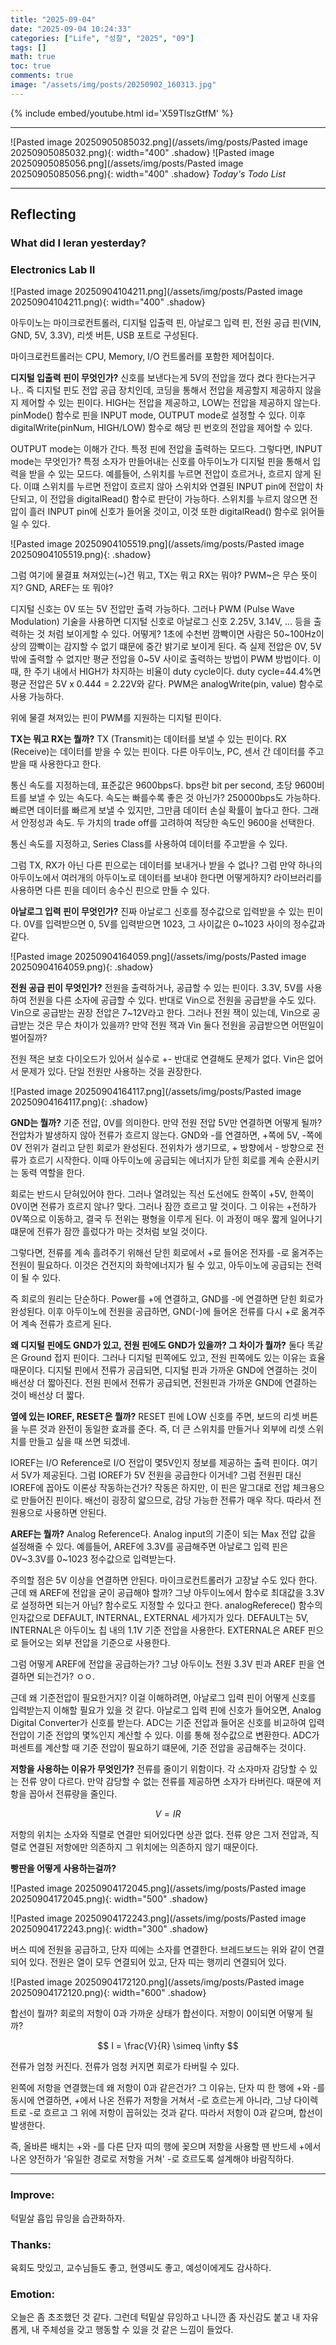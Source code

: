 ```yaml
---
title: "2025-09-04"
date: "2025-09-04 10:24:33"
categories: ["Life", "성찰", "2025", "09"]
tags: []
math: true
toc: true
comments: true
image: "/assets/img/posts/20250902_160313.jpg"
---
```


{% include embed/youtube.html id='X59TlszGtfM' %}



---

![Pasted image 20250905085032.png](/assets/img/posts/Pasted image 20250905085032.png){: width="400" .shadow}
![Pasted image 20250905085056.png](/assets/img/posts/Pasted image 20250905085056.png){: width="400" .shadow}
_Today's Todo List_

---
## Reflecting
### What did I leran yesterday?
### Electronics Lab II

![Pasted image 20250904104211.png](/assets/img/posts/Pasted image 20250904104211.png){: width="400" .shadow}

아두이노는 마이크로컨트롤러, 디지털 입출력 핀, 아날로그 입력 핀, 전원 공급 핀(VIN, GND, 5V, 3.3V), 리셋 버튼, USB 포트로 구성된다.

마이크로컨트롤러는 CPU, Memory, I/O 컨트롤러를 포함한 제어칩이다.

**디지털 입출력 핀이 무엇인가?**
신호를 보낸다는게 5V의 전압을 껐다 켰다 한다는거구나.. 즉 디지털 핀도 전압 공급 장치인데, 코딩을 통해서 전압을 제공할지 제공하지 않을지 제어할 수 있는 핀이다. HIGH는 전압을 제공하고, LOW는 전압을 제공하지 않는다. pinMode() 함수로 핀을 INPUT mode, OUTPUT mode로 설정할 수 있다. 이후 digitalWrite(pinNum, HIGH/LOW) 함수로 해당 핀 번호의 전압을 제어할 수 있다.

OUTPUT mode는 이해가 간다. 특정 핀에 전압을 출력하는 모드다. 그렇다면, INPUT mode는 무엇인가? 특정 소자가 만들어내는 신호를 아두이노가 디지털 핀을 통해서 입력을 받을 수 있는 모드다. 예를들어, 스위치를 누르면 전압이 흐르거나, 흐르지 않게 된다. 이떄 스위치를 누르면 전압이 흐르지 않아 스위치와 연결된 INPUT pin에 전압이 차단되고, 이 전압을 digitalRead() 함수로 판단이 가능하다. 스위치를 누르지 않으면 전압이 흘러 INPUT pin에 신호가 들어올 것이고, 이것 또한 digitalRead() 함수로 읽어들일 수 있다.

![Pasted image 20250904105519.png](/assets/img/posts/Pasted image 20250904105519.png){: .shadow}

그럼 여기에 물결표 쳐져있는(~)건 뭐고, TX는 뭐고 RX는 뭐야? PWM~은 무슨 뜻이지? GND, AREF는 또 뭐야?

디지털 신호는 0V 또는 5V 전압만 출력 가능하다. 그러나 PWM (Pulse Wave Modulation) 기술을 사용하면 디지털 신호로 아날로그 신호 2.25V, 3.14V, ... 등을 출력하는 것 처럼 보이게할 수 있다. 어떻게? 1초에 수천번 깜빡이면 사람은 50~100Hz이상의 깜빡이는 감지할 수 없기 떄문에 중간 밝기로 보이게 된다. 즉 실제 전압은 0V, 5V밖에 출력할 수 없지만 평균 전압을 0~5V 사이로 출력하는 방법이 PWM 방법이다. 이때, 한 주기 내에서 HIGH가 차지하는 비율이 duty cycle이다. duty cycle=44.4%면 평균 전압은 5V x 0.444 = 2.22V와 같다. PWM은 analogWrite(pin, value) 함수로 사용 가능하다.

위에 물결 쳐져있는 핀이 PWM를 지원하는 디지털 핀이다.

**TX는 뭐고 RX는 뭘까?**
TX (Transmit)는 데이터를 보낼 수 있는 핀이다. RX (Receive)는 데이터를 받을 수 있는 핀이다. 다른 아두이노, PC, 센서 간 데이터를 주고받을 때 사용한다고 한다.

통신 속도를 지정하는데, 표준값은 9600bps다. bps란 bit per second, 초당 9600비트를 보낼 수 있는 속도다. 속도는 빠를수록 좋은 것 아닌가? 250000bps도 가능하다. 빠르면 데이터를 빠르게 보낼 수 있지만, 그만큼 데이터 손실 확률이 높다고 한다. 그래서 안정성과 속도. 두 가치의 trade off를 고려하여 적당한 속도인 9600을 선택한다.

통신 속도를 지정하고, Series Class를 사용하여 데이터를 주고받을 수 있다.

그럼 TX, RX가 아닌 다른 핀으로는 데이터를 보내거나 받을 수 없나? 그럼 만약 하나의 아두이노에서 여러개의 아두이노로 데이터를 보내야 한다면 어떻게하지? 라이브러리를 사용하면 다른 핀을 데이터 송수신 핀으로 만들 수 있다.

**아날로그 입력 핀이 무엇인가?**
진짜 아날로그 신호를 정수값으로 입력받을 수 있는 핀이다. 0V를 입력받으면 0, 5V를 입력받으면 1023, 그 사이값은 0~1023 사이의 정수값과 같다. 

![Pasted image 20250904164059.png](/assets/img/posts/Pasted image 20250904164059.png){: .shadow}

**전원 공급 핀이 무엇인가?**
전원을 출력하거나, 공급할 수 있는 핀이다. 3.3V, 5V를 사용하여 전원을 다른 소자에 공급할 수 있다. 반대로 Vin으로 전원을 공급받을 수도 있다. Vin으로 공급받는 권장 전압은 7~12V라고 한다. 그러나 전원 잭이 있는데, Vin으로 공급받는 것은 무슨 차이가 있을까? 만약 전원 잭과 Vin 둘다 전원을 공급받으면 어떤일이 벌어질까?

전원 잭은 보호 다이오드가 있어서 실수로 +- 반대로 연결해도 문제가 없다. Vin은 없어서 문제가 있다. 단일 전원만 사용하는 것을 권장한다.


![Pasted image 20250904164117.png](/assets/img/posts/Pasted image 20250904164117.png){: .shadow}

**GND는 뭘까?**
기준 전압, 0V를 의미한다. 만약 전원 전압 5V만 연결하면 어떻게 될까? 전압차가 발생하지 않아 전류가 흐르지 않는다. GND와 -를 연결하면, +쪽에 5V, -쪽에 0V 전위가 걸리고 닫힌 회로가 완성된다. 전위차가 생기므로, + 방향에서 - 방향으로 전류가 흐르기 시작한다. 이때 아두이노에 공급되는 에너지가 닫힌 회로를 계속 순환시키는 동력 역할을 한다.

회로는 반드시 닫혀있어야 한다. 그러나 열려있는 직선 도선에도 한쪽이 +5V, 한쪽이 0V이면 전류가 흐르지 않나? 맞다. 그러나 잠깐 흐르고 말 것이다. 그 이유는 +전하가 0V쪽으로 이동하고, 결국 두 전위는 평형을 이루게 된다. 이 과정이 매우 짧게 일어나기 떄문에 전류가 잠깐 흘렀다가 마는 것처럼 보일 것이다.

그렇다면, 전류를 계속 흘려주기 위해선 닫힌 회로에서 +로 들어온 전자를 -로 옮겨주는 전원이 필요하다. 이것은 건전지의 화학에너지가 될 수 있고, 아두이노에 공급되는 전력이 될 수 있다.

즉 회로의 원리는 단순하다. Power를 +에 연결하고, GND를 -에 연결하면 닫힌 회로가 완성된다. 이후 아두이노에 전원을 공급하면, GND(-)에 들어온 전류를 다시 +로 옮겨주어 계속 전류가 흐르게 된다.

**왜 디지털 핀에도 GND가 있고, 전원 핀에도 GND가 있을까? 그 차이가 뭘까?**
둘다 똑같은 Ground 접지 핀이다. 그러나 디지털 핀쪽에도 있고, 전원 핀쪽에도 있는 이유는 효율 때문이다. 디지털 핀에서 전류가 공급되면, 디지털 핀과 가까운 GND에 연결하는 것이 배선상 더 짧아진다. 전원 핀에서 전류가 공급되면, 전원핀과 가까운 GND에 연결하는 것이 배선상 더 짧다.

**옆에 있는 IOREF, RESET은 뭘까?**
RESET 핀에 LOW 신호를 주면, 보드의 리셋 버튼을 누른 것과 완전이 동일한 효과를 준다. 즉, 더 큰 스위치를 만들거나 외부에 리셋 스위치를 만들고 싶을 때 쓰면 되겠네.

IOREF는 I/O Reference로 I/O 전압이 몇5V인지 정보를 제공하는 출력 핀이다. 여기서 5V가 제공된다. 그럼 IOREF가 5V 전원을 공급한다 이거네? 그럼 전원핀 대신 IOREF에 꼽아도 이론상 작동하는건가? 작동은 하지만, 이 핀은 말그대로 전압 체크용으로 만들어진 핀이다. 배선이 굉장히 얇으므로, 감당 가능한 전류가 매우 작다. 따라서 전원용으로 사용하면 안된다.

**AREF는 뭘까?**
Analog Reference다. Analog input의 기준이 되는 Max 전압 값을 설정해줄 수 있다. 예를들어, AREF에 3.3V를 공급해주면 아날로그 입력 핀은 0V~3.3V를 0~1023 정수값으로 입력받는다.

주의할 점은 5V 이상을 연결하면 안된다. 마이크로컨트롤러가 고장날 수도 있다 한다. 근데 왜 AREF에 전압을 굳이 공급해야 할까? 그냥 아두이노에서 함수로 최대값을 3.3V로 설정하면 되는거 아님? 함수로도 지정할 수 있다고 한다. analogReferece() 함수의 인자값으로 DEFAULT, INTERNAL, EXTERNAL 세가지가 있다. DEFAULT는 5V, INTERNAL은 아두이노 칩 내의 1.1V 기준 전압을 사용한다. EXTERNAL은 AREF 핀으로 들어오는 외부 전압을 기준으로 사용한다. 

그럼 어떻게 AREF에 전압을 공급하는가? 그냥 아두이노 전원 3.3V 핀과 AREF 핀을 연결하면 되는건가? ㅇㅇ.

근데 왜 기준전압이 필요한거지? 이걸 이해하려면, 아날로그 입력 핀이 어떻게 신호를 입력받는지 이해할 필요가 있을 것 같다. 아날로그 입력 핀에 신호가 들어오면, Analog Digital Converter가 신호를 받는다. ADC는 기준 전압과 들어온 신호를 비교하여 입력 전압이 기준 전압의 몇%인지 계산할 수 있다. 이를 통해 정수값으로 변환한다. ADC가 퍼센트를 계산할 때 기준 전압이 필요하기 떄문에, 기준 전압을 공급해주는 것이다.

**저항을 사용하는 이유가 무엇인가?**
전류를 줄이기 위함이다. 각 소자마자 감당할 수 있는 전류 양이 다르다. 만약 감당할 수 없는 전류를 제공하면 소자가 타버린다. 때문에 저항을 꼽아서 전류량을 줄인다.

$$
V = IR
$$

저항의 위치는 소자와 직렬로 연결만 되어있다면 상관 없다. 전류 양은 그저 전압과, 직렬로 연결된 저항에만 의존하지 그 위치에는 의존하지 않기 때문이다.

**빵판을 어떻게 사용하는걸까?**

![Pasted image 20250904172045.png](/assets/img/posts/Pasted image 20250904172045.png){: width="500" .shadow}

![Pasted image 20250904172243.png](/assets/img/posts/Pasted image 20250904172243.png){: width="300" .shadow}

버스 띠에 전원을 공급하고, 단자 띠에는 소자를 연결한다. 브레드보드는 위와 같이 연결되어 있다. 전원은 열이 모두 연결되어 있고, 단자 띠는 행끼리 연결되어 있다.

![Pasted image 20250904172120.png](/assets/img/posts/Pasted image 20250904172120.png){: width="600" .shadow}

합선이 뭘까? 회로의 저항이 0과 가까운 상태가 합선이다. 저항이 0이되면 어떻게 될까?

$$
I = \frac{V}{R} \simeq \infty
$$

전류가 엄청 커진다. 전류가 엄청 커지면 회로가 타버릴 수 있다.

왼쪽에 저항을 연결했는데 왜 저항이 0과 같은건가? 그 이유는, 단자 띠 한 행에 +와 -를 동시에 연결하면, +에서 나온 전류가 저항을 거쳐서 -로 흐르는게 아니라, 그냥 다이렉트로 -로 흐르고 그 위에 저항이 꼽혀있는 것과 같다. 따라서 저항이 0과 같으며, 합선이 발생한다.

즉, 올바른 배치는 +와 -를 다른 단자 띠의 행에 꽂으며 저항을 사용할 땐 반드세 +에서 나온 양전하가 '유일한 경로로 저항을 거쳐' -로 흐르도록 설계해야 바람직하다.

---
### Improve: 
턱밑살 흡입 뮤잉을 습관화하자.
### Thanks: 
육회도 맛있고, 교수님들도 좋고, 현영씨도 좋고, 예성이에게도 감사하다.
### Emotion: 
오늘은 좀 초조했던 것 같다. 그런데 턱밑살 뮤잉하고 나니깐 좀 자신감도 붙고 내 자유롭게, 내 주체성을 갖고 행동할 수 있을 것 같은 느낌이 들었다.